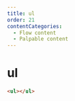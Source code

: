 ```yaml
---
title: ul
order: 21
contentCategories:
  - Flow content
  - Palpable content
---
```

# ul

```html
<ul></ul>
```
